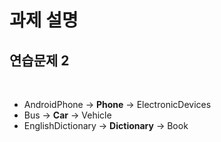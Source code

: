 # 과제 설명

## 연습문제 2

<br>

- AndroidPhone → **Phone** → ElectronicDevices
- Bus → **Car** → Vehicle
- EnglishDictionary → **Dictionary** → Book

<br>
